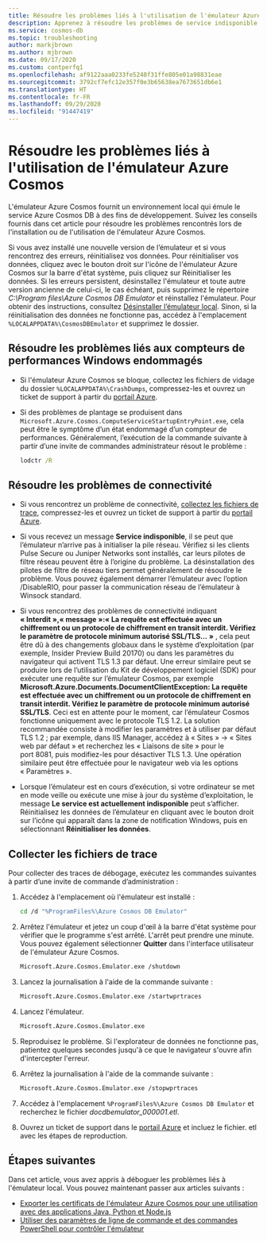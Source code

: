 ```yaml
---
title: Résoudre les problèmes liés à l'utilisation de l'émulateur Azure Cosmos
description: Apprenez à résoudre les problèmes de service indisponible, de certificat, de chiffrement et de contrôle de version lors de l'utilisation de l'émulateur Azure Cosmos.
ms.service: cosmos-db
ms.topic: troubleshooting
author: markjbrown
ms.author: mjbrown
ms.date: 09/17/2020
ms.custom: contperfq1
ms.openlocfilehash: af9122aaa0233fe5248f31ffe805e01a98831eae
ms.sourcegitcommit: 3792cf7efc12e357f0e3b65638ea7673651db6e1
ms.translationtype: HT
ms.contentlocale: fr-FR
ms.lasthandoff: 09/29/2020
ms.locfileid: "91447419"
---
```

# <a name="troubleshoot-issues-when-using-the-azure-cosmos-emulator"></a>Résoudre les problèmes liés à l'utilisation de l'émulateur Azure Cosmos

L'émulateur Azure Cosmos fournit un environnement local qui émule le service Azure Cosmos DB à des fins de développement. Suivez les conseils fournis dans cet article pour résoudre les problèmes rencontrés lors de l'installation ou de l'utilisation de l'émulateur Azure Cosmos. 

Si vous avez installé une nouvelle version de l’émulateur et si vous rencontrez des erreurs, réinitialisez vos données. Pour réinitialiser vos données, cliquez avec le bouton droit sur l'icône de l'émulateur Azure Cosmos sur la barre d'état système, puis cliquez sur Réinitialiser les données. Si les erreurs persistent, désinstallez l'émulateur et toute autre version ancienne de celui-ci, le cas échéant, puis supprimez le répertoire *C:\Program files\Azure Cosmos DB Emulator* et réinstallez l'émulateur. Pour obtenir des instructions, consultez [Désinstaller l’émulateur local](local-emulator.md#uninstall). Sinon, si la réinitialisation des données ne fonctionne pas, accédez à l'emplacement `%LOCALAPPDATA%\CosmosDBEmulator` et supprimez le dossier.

## <a name="troubleshoot-corrupted-windows-performance-counters"></a>Résoudre les problèmes liés aux compteurs de performances Windows endommagés

* Si l'émulateur Azure Cosmos se bloque, collectez les fichiers de vidage du dossier `%LOCALAPPDATA%\CrashDumps`, compressez-les et ouvrez un ticket de support à partir du [portail Azure](https://portal.azure.com).

* Si des problèmes de plantage se produisent dans `Microsoft.Azure.Cosmos.ComputeServiceStartupEntryPoint.exe`, cela peut être le symptôme d’un état endommagé d’un compteur de performances. Généralement, l’exécution de la commande suivante à partir d’une invite de commandes administrateur résout le problème :

  ```cmd
  lodctr /R
   ```

## <a name="troubleshoot-connectivity-issues"></a>Résoudre les problèmes de connectivité

* Si vous rencontrez un problème de connectivité, [collectez les fichiers de trace](#trace-files), compressez-les et ouvrez un ticket de support à partir du [portail Azure](https://portal.azure.com).

* Si vous recevez un message **Service indisponible**, il se peut que l’émulateur n’arrive pas à initialiser la pile réseau. Vérifiez si les clients Pulse Secure ou Juniper Networks sont installés, car leurs pilotes de filtre réseau peuvent être à l’origine du problème. La désinstallation des pilotes de filtre de réseau tiers permet généralement de résoudre le problème. Vous pouvez également démarrer l’émulateur avec l’option /DisableRIO, pour passer la communication réseau de l’émulateur à Winsock standard. 

* Si vous rencontrez des problèmes de connectivité indiquant **« Interdit »,« message »:« La requête est effectuée avec un chiffrement ou un protocole de chiffrement en transit interdit. Vérifiez le paramètre de protocole minimum autorisé SSL/TLS… »** , cela peut être dû à des changements globaux dans le système d’exploitation (par exemple, Insider Preview Build 20170) ou dans les paramètres du navigateur qui activent TLS 1.3 par défaut. Une erreur similaire peut se produire lors de l’utilisation du Kit de développement logiciel (SDK) pour exécuter une requête sur l’émulateur Cosmos, par exemple **Microsoft.Azure.Documents.DocumentClientException: La requête est effectuée avec un chiffrement ou un protocole de chiffrement en transit interdit. Vérifiez le paramètre de protocole minimum autorisé SSL/TLS**. Ceci est en attente pour le moment, car l’émulateur Cosmos fonctionne uniquement avec le protocole TLS 1.2. La solution recommandée consiste à modifier les paramètres et à utiliser par défaut TLS 1.2 ; par exemple, dans IIS Manager, accédez à « Sites » -> « Sites web par défaut » et recherchez les « Liaisons de site » pour le port 8081, puis modifiez-les pour désactiver TLS 1.3. Une opération similaire peut être effectuée pour le navigateur web via les options « Paramètres ».

* Lorsque l’émulateur est en cours d’exécution, si votre ordinateur se met en mode veille ou exécute une mise à jour du système d’exploitation, le message **Le service est actuellement indisponible** peut s’afficher. Réinitialisez les données de l’émulateur en cliquant avec le bouton droit sur l’icône qui apparaît dans la zone de notification Windows, puis en sélectionnant **Réinitialiser les données**.

## <a name="collect-trace-files"></a><a id="trace-files"></a>Collecter les fichiers de trace

Pour collecter des traces de débogage, exécutez les commandes suivantes à partir d’une invite de commande d’administration :

1. Accédez à l'emplacement où l'émulateur est installé :

   ```bash
   cd /d "%ProgramFiles%\Azure Cosmos DB Emulator"
   ```

1. Arrêtez l'émulateur et jetez un coup d'œil à la barre d'état système pour vérifier que le programme s'est arrêté. L'arrêt peut prendre une minute. Vous pouvez également sélectionner **Quitter** dans l'interface utilisateur de l'émulateur Azure Cosmos.

   ```bash
   Microsoft.Azure.Cosmos.Emulator.exe /shutdown
   ```

1. Lancez la journalisation à l'aide de la commande suivante :

   ```bash
   Microsoft.Azure.Cosmos.Emulator.exe /startwprtraces
   ```

1. Lancez l'émulateur.

   ```bash
   Microsoft.Azure.Cosmos.Emulator.exe
   ```

1. Reproduisez le problème. Si l'explorateur de données ne fonctionne pas, patientez quelques secondes jusqu'à ce que le navigateur s'ouvre afin d'intercepter l'erreur.

1. Arrêtez la journalisation à l'aide de la commande suivante :

   ```bash
   Microsoft.Azure.Cosmos.Emulator.exe /stopwprtraces
   ```
   
1. Accédez à l'emplacement `%ProgramFiles%\Azure Cosmos DB Emulator` et recherchez le fichier *docdbemulator_000001.etl*.

1. Ouvrez un ticket de support dans le [portail Azure](https://portal.azure.com) et incluez le fichier. etl avec les étapes de reproduction.

## <a name="next-steps"></a>Étapes suivantes

Dans cet article, vous avez appris à déboguer les problèmes liés à l'émulateur local. Vous pouvez maintenant passer aux articles suivants :

* [Exporter les certificats de l'émulateur Azure Cosmos pour une utilisation avec des applications Java, Python et Node.js](local-emulator-export-ssl-certificates.md)
* [Utiliser des paramètres de ligne de commande et des commandes PowerShell pour contrôler l'émulateur](emulator-command-line-parameters.md)
